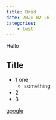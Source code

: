 ```yaml
---
title: Brad
date: 2020-02-26
categories:
    - test
---
```


Hello

## Title

* 1 one
    * something
* 2
* 3


[google](https://www.google.com)